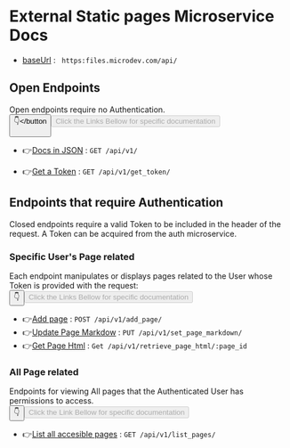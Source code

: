 
# External Static pages Microservice Docs
* [baseUrl](#) : ` https:files.microdev.com/api/`


## Open Endpoints

Open endpoints require no Authentication.<br />
<button
 class="btn btn-dark">👇</button
><button class="btn btn-success" disabled >Click the Links Bellow for specific documentation</button>

* 👉<span class="btn btn-outline-primary">[Docs in JSON](/api/v1/docs/v1/get.md)</span> : `GET /api/v1/`

* 👉<span class="btn btn-outline-primary">[Get a Token](/api/v1/docs/get_token/get.md)</span> : `GET /api/v1/get_token/`

## Endpoints that require Authentication

Closed endpoints require a valid Token to be included in the header of the
request. A Token can be acquired from the auth microservice.

### Specific User's Page related

Each endpoint manipulates or displays pages related to the User whose
Token is provided with the request:<br />
<button class="btn-dark">👇</button><button class="btn-success" disabled >Click the Links Bellow for specific documentation</button>
* 👉[Add page](/api/v1/docs/add/post.md) : `POST /api/v1/add_page/`
* 👉[Update Page Markdow](/api/v1/docs/markdown/put.md) : `PUT /api/v1/set_page_markdown/`
* 👉[Get Page Html](/api/v1/docs/html/get.md) : `Get /api/v1/retrieve_page_html/:page_id`

### All Page related

Endpoints for viewing All pages that the Authenticated User
has permissions to access.  <br />
<button class="btn-dark">👇</button><button class="btn-success" disabled="True" >Click the Link Bellow for specific documentation</button>
* 👉[List all accesible pages](/api/v1/docs/all_pages/get.md) : `GET /api/v1/list_pages/`

